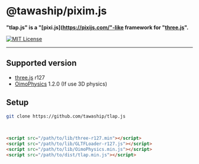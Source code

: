# @tawaship/pixim.js

**"tlap.js" is a "[pixi.js](https://pixijs.com/"-like framework for "[three.js](https://threejs.org/)".**

[![MIT License](http://img.shields.io/badge/license-MIT-blue.svg?style=flat)](LICENSE)

---

## Supported version

- [three.js](https://threejs.org/) r127
- [OimoPhysics](https://github.com/saharan/OimoPhysics/) 1.2.0 (If use 3D physics)

## Setup

```sh
git clone https://github.com/tawaship/tlap.js
```

<br />

```html
<script src="/path/to/lib/three-r127.min"></script>
<script src="/path/to/lib/GLTFLoader-r127.js"></script>
<script src="/path/to/lib/OimoPhysics.min.js"></script>
<script src="/path/to/dist/tlap.min.js"></script>
```